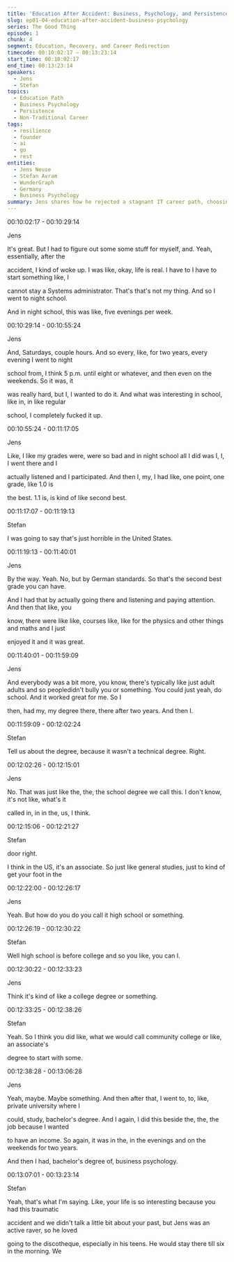 ```yaml
---
title: 'Education After Accident: Business, Psychology, and Persistence'
slug: ep01-04-education-after-accident-business-psychology
series: The Good Thing
episode: 1
chunk: 4
segment: Education, Recovery, and Career Redirection
timecode: 00:10:02:17 – 00:13:23:14
start_time: 00:10:02:17
end_time: 00:13:23:14
speakers:
  - Jens
  - Stefan
topics:
  - Education Path
  - Business Psychology
  - Persistence
  - Non-Traditional Career
tags:
  - resilience
  - founder
  - ai
  - go
  - rest
entities:
  - Jens Neuse
  - Stefan Avram
  - WunderGraph
  - Germany
  - Business Psychology
summary: Jens shares how he rejected a stagnant IT career path, choosing instead to overhaul his life through intense education. He attended night school five nights a week plus weekends for two years, earning top grades despite struggling academically in his youth. This opened doors to a private university where he pursued business psychology while working full time. Stefan adds humor and context by referencing Jens’ earlier party lifestyle, contrasting it with his disciplined transformation
---
```


00:10:02:17 - 00:10:29:14

Jens

It's great. But I had to figure out some some stuff for myself, and. Yeah, essentially, after the

accident, I kind of woke up. I was like, okay, life is real. I have to I have to start something like, I

cannot stay a Systems administrator. That's that's not my thing. And so I went to night school.

And in night school, this was like, five evenings per week.

00:10:29:14 - 00:10:55:24

Jens

And, Saturdays, couple hours. And so every, like, for two years, every evening I went to night

school from, I think 5 p.m. until eight or whatever, and then even on the weekends. So it was, it

was really hard, but I, I wanted to do it. And what was interesting in school, like in, in like regular

school, I completely fucked it up.

00:10:55:24 - 00:11:17:05

Jens

Like, I like my grades were, were so bad and in night school all I did was I, I, I went there and I

actually listened and I participated. And then I, my, I had like, one point, one grade, like 1.0 is

the best. 1.1 is, is kind of like second best.

00:11:17:07 - 00:11:19:13

Stefan

I was going to say that's just horrible in the United States.

00:11:19:13 - 00:11:40:01

Jens

By the way. Yeah. No, but by German standards. So that's the second best grade you can have.

And I had that by actually going there and listening and paying attention. And then that like, you

know, there were like like, courses like, like for the physics and other things and maths and I just

enjoyed it and it was great.

00:11:40:01 - 00:11:59:09

Jens

And everybody was a bit more, you know, there's typically like just adult adults and so peopledidn't bully you or something. You could just yeah, do school. And it worked great for me. So I

then, had my, my degree there, there after two years. And then I.

00:11:59:09 - 00:12:02:24

Stefan

Tell us about the degree, because it wasn't a technical degree. Right.

00:12:02:26 - 00:12:15:01

Jens

No. That was just like the, the, the school degree we call this. I don't know, it's not like, what's it

called in, in in the, us, I think.

00:12:15:06 - 00:12:21:27

Stefan

door right.

I think in the US, it's an associate. So just like general studies, just to kind of get your foot in the

00:12:22:00 - 00:12:26:17

Jens

Yeah. But how do you do you call it high school or something.

00:12:26:19 - 00:12:30:22

Stefan

Well high school is before college and so you like, you can I.

00:12:30:22 - 00:12:33:23

Jens

Think it's kind of like a college degree or something.

00:12:33:25 - 00:12:38:26

Stefan

Yeah. So I think you did like, what we would call community college or like, an associate's

degree to start with some.

00:12:38:28 - 00:13:06:28

Jens

Yeah, maybe. Maybe something. And then after that, I went to, to, like, private university where I

could, study, bachelor's degree. And I again, I did this beside the, the, the job because I wanted

to have an income. So again, it was in the, in the evenings and on the weekends for two years.

And then I had, bachelor's degree of, business psychology.

00:13:07:01 - 00:13:23:14

Stefan

Yeah, that's what I'm saying. Like, your life is so interesting because you had this traumatic

accident and we didn't talk a little bit about your past, but Jens was an active raver, so he loved

going to the discotheque, especially in his teens. He would stay there till six in the morning. We

